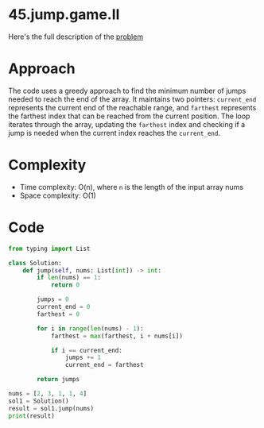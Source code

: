 # 45.jump.game.II

Here's the full description of the [problem](https://leetcode.com/problems/jump-game-ii/description/?envType=study-plan-v2&envId=top-interview-150)

# Approach

The code uses a greedy approach to find the minimum number of jumps needed to reach the end of the array.
It maintains two pointers: `current_end` represents the current end of the reachable range, and `farthest` represents the farthest index that can be reached from the current position.
The loop iterates through the array, updating the `farthest` index and checking if a jump is needed when the current index reaches the `current_end`.

# Complexity

- Time complexity: O(n), where `n` is the length of the input array nums
- Space complexity: O(1)

# Code

```python
from typing import List

class Solution:
    def jump(self, nums: List[int]) -> int:
        if len(nums) == 1:
            return 0

        jumps = 0
        current_end = 0
        farthest = 0

        for i in range(len(nums) - 1):
            farthest = max(farthest, i + nums[i])

            if i == current_end:
                jumps += 1
                current_end = farthest

        return jumps

nums = [2, 3, 1, 1, 4]
sol1 = Solution()
result = sol1.jump(nums)
print(result)
```        